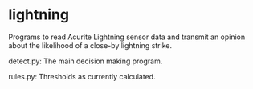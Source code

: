 # lightning
Programs to read Acurite Lightning sensor data and transmit an opinion about the likelihood of a close-by lightning strike.

detect.py:
   The main decision making program.
   
rules.py:
   Thresholds as currently calculated.
   
